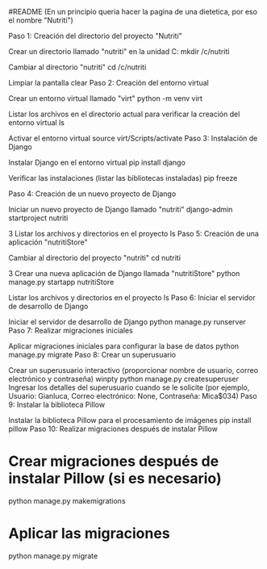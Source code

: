 #README
(En un principio queria hacer la pagina de una dietetica, por eso el nombre "Nutriti")

Paso 1: Creación del directorio del proyecto "Nutriti"

Crear un directorio llamado "nutriti" en la unidad C:
mkdir /c/nutriti

Cambiar al directorio "nutriti"
cd /c/nutriti

Limpiar la pantalla
clear
Paso 2: Creación del entorno virtual

Crear un entorno virtual llamado "virt"
python -m venv virt

 Listar los archivos en el directorio actual para verificar la creación del entorno virtual
ls

Activar el entorno virtual
source virt/Scripts/activate
Paso 3: Instalación de Django

Instalar Django en el entorno virtual
pip install django

Verificar las instalaciones (listar las bibliotecas instaladas)
pip freeze

Paso 4: Creación de un nuevo proyecto de Django

Iniciar un nuevo proyecto de Django llamado "nutriti"
django-admin startproject nutriti

3 Listar los archivos y directorios en el proyecto
ls
Paso 5: Creación de una aplicación "nutritiStore"

Cambiar al directorio del proyecto "nutriti"
cd nutriti

3 Crear una nueva aplicación de Django llamada "nutritiStore"
python manage.py startapp nutritiStore

Listar los archivos y directorios en el proyecto
ls
Paso 6: Iniciar el servidor de desarrollo de Django

Iniciar el servidor de desarrollo de Django
python manage.py runserver
Paso 7: Realizar migraciones iniciales

Aplicar migraciones iniciales para configurar la base de datos
python manage.py migrate
Paso 8: Crear un superusuario

Crear un superusuario interactivo (proporcionar nombre de usuario, correo electrónico y contraseña)
winpty python manage.py createsuperuser
Ingresar los detalles del superusuario cuando se le solicite (por ejemplo, Usuario: Gianluca, Correo electrónico: None, Contraseña: Mica$034)
Paso 9: Instalar la biblioteca Pillow


Instalar la biblioteca Pillow para el procesamiento de imágenes
pip install pillow
Paso 10: Realizar migraciones después de instalar Pillow


# Crear migraciones después de instalar Pillow (si es necesario)
python manage.py makemigrations

# Aplicar las migraciones
python manage.py migrate
